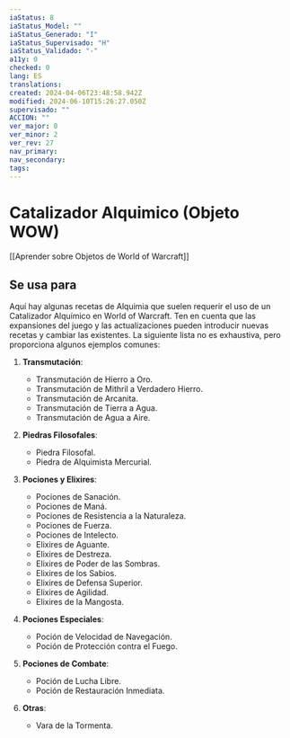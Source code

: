 ```yaml
---
iaStatus: 8
iaStatus_Model: ""
iaStatus_Generado: "I"
iaStatus_Supervisado: "H"
iaStatus_Validado: "-"
a11y: 0
checked: 0
lang: ES
translations: 
created: 2024-04-06T23:48:58.942Z
modified: 2024-06-10T15:26:27.050Z
supervisado: ""
ACCION: ""
ver_major: 0
ver_minor: 2
ver_rev: 27
nav_primary: 
nav_secondary: 
tags:
---
```

# Catalizador Alquimico (Objeto WOW)

[[Aprender sobre Objetos de World of Warcraft]]
## Se usa para

Aquí hay algunas recetas de Alquimia que suelen requerir el uso de un Catalizador Alquímico en World of Warcraft. Ten en cuenta que las expansiones del juego y las actualizaciones pueden introducir nuevas recetas y cambiar las existentes. La siguiente lista no es exhaustiva, pero proporciona algunos ejemplos comunes:

1. **Transmutación**: 
   - Transmutación de Hierro a Oro.
   - Transmutación de Mithril a Verdadero Hierro.
   - Transmutación de Arcanita.
   - Transmutación de Tierra a Agua.
   - Transmutación de Agua a Aire.

2. **Piedras Filosofales**:
   - Piedra Filosofal.
   - Piedra de Alquimista Mercurial.

3. **Pociones y Elixires**:
   - Pociones de Sanación.
   - Pociones de Maná.
   - Pociones de Resistencia a la Naturaleza.
   - Pociones de Fuerza.
   - Pociones de Intelecto.
   - Elixires de Aguante.
   - Elixires de Destreza.
   - Elixires de Poder de las Sombras.
   - Elixires de los Sabios.
   - Elixires de Defensa Superior.
   - Elixires de Agilidad.
   - Elixires de la Mangosta.

4. **Pociones Especiales**:
   - Poción de Velocidad de Navegación.
   - Poción de Protección contra el Fuego.

5. **Pociones de Combate**:
   - Poción de Lucha Libre.
   - Poción de Restauración Inmediata.

6. **Otras**:
   - Vara de la Tormenta.